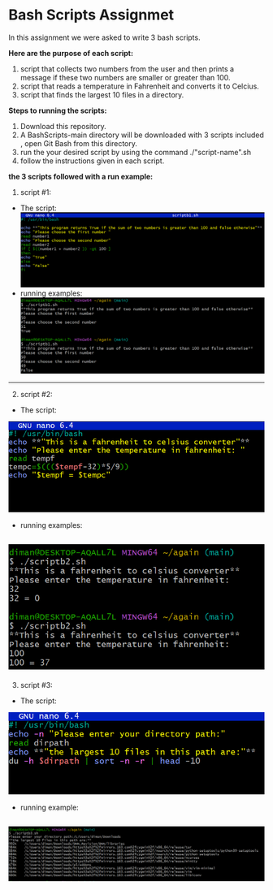 # **Bash Scripts Assignmet**
In this assignment we were asked to write 3 bash scripts.  

**Here are the purpose of each script:**
1. script that collects two numbers from the user and then
prints a message if these two numbers are smaller or greater than 100.  
1. script that reads a temperature in Fahrenheit and converts
it to Celcius.  
1. script that finds the largest 10 files in a directory.

**Steps to running the scripts:**
1. Download this repository.
2. A BashScripts-main directory will be downloaded with 3 scripts included , open Git Bash from this directory.
3. run the your desired script by using the command ./"script-name".sh
1. follow the instructions given in each script.

**the 3 scripts followed with a run example:**  
1. script #1:
- The script:
[![](https://github.com/Dima-Nakhleh/BashScripts/blob/main/examples/script1.PNG)](https://github.com/Dima-Nakhleh/BashScripts/blob/main/examples/script1.PNG)
- running examples:
[![](https://github.com/Dima-Nakhleh/BashScripts/blob/main/examples/script1-example.PNG)](hthttps://github.com/Dima-Nakhleh/BashScripts/blob/main/examples/script1-example.PNGtp://)
---
2. script #2:
- The script:


[![](https://github.com/Dima-Nakhleh/BashScripts/blob/main/examples/script2.PNG)](httphttps://github.com/Dima-Nakhleh/BashScripts/blob/main/examples/script2.PNG://)
- running examples:


[![](https://github.com/Dima-Nakhleh/BashScripts/blob/main/examples/script2-example.PNG)](http://https://github.com/Dima-Nakhleh/BashScripts/blob/main/examples/script2-example.PNG)
---
3. script #3:
- The script:


[![](https://github.com/Dima-Nakhleh/BashScripts/blob/main/examples/script3.PNG)](httphttps://github.com/Dima-Nakhleh/BashScripts/blob/main/examples/script3.PNG://)
- running example:


[![](https://github.com/Dima-Nakhleh/BashScripts/blob/main/examples/script3-example.PNG)](http://https://github.com/Dima-Nakhleh/BashScripts/blob/main/examples/script3-example.PNG)
---
